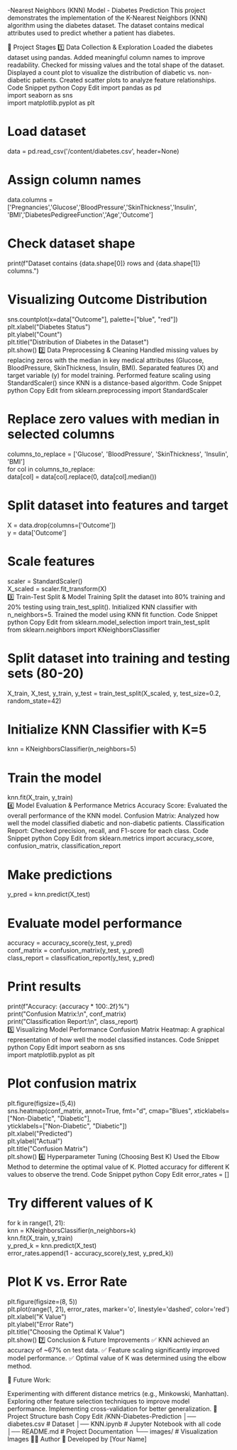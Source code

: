 -Nearest Neighbors (KNN) Model - Diabetes Prediction
This project demonstrates the implementation of the K-Nearest Neighbors (KNN) algorithm using the diabetes dataset. The dataset contains medical attributes used to predict whether a patient has diabetes.

📌 Project Stages
1️⃣ Data Collection & Exploration
Loaded the diabetes dataset using pandas.
Added meaningful column names to improve readability.
Checked for missing values and the total shape of the dataset.
Displayed a count plot to visualize the distribution of diabetic vs. non-diabetic patients.
Created scatter plots to analyze feature relationships.
Code Snippet
python
Copy
Edit
import pandas as pd  
import seaborn as sns  
import matplotlib.pyplot as plt  

# Load dataset  
data = pd.read_csv('/content/diabetes.csv', header=None)  

# Assign column names  
data.columns = ['Pregnancies','Glucose','BloodPressure','SkinThickness','Insulin',  
                'BMI','DiabetesPedigreeFunction','Age','Outcome']  

# Check dataset shape  
print(f"Dataset contains {data.shape[0]} rows and {data.shape[1]} columns.")  

# Visualizing Outcome Distribution  
sns.countplot(x=data["Outcome"], palette=["blue", "red"])  
plt.xlabel("Diabetes Status")  
plt.ylabel("Count")  
plt.title("Distribution of Diabetes in the Dataset")  
plt.show()
2️⃣ Data Preprocessing & Cleaning
Handled missing values by replacing zeros with the median in key medical attributes (Glucose, BloodPressure, SkinThickness, Insulin, BMI).
Separated features (X) and target variable (y) for model training.
Performed feature scaling using StandardScaler() since KNN is a distance-based algorithm.
Code Snippet
python
Copy
Edit
from sklearn.preprocessing import StandardScaler  

# Replace zero values with median in selected columns  
columns_to_replace = ['Glucose', 'BloodPressure', 'SkinThickness', 'Insulin', 'BMI']  
for col in columns_to_replace:  
    data[col] = data[col].replace(0, data[col].median())  

# Split dataset into features and target  
X = data.drop(columns=['Outcome'])  
y = data['Outcome']  

# Scale features  
scaler = StandardScaler()  
X_scaled = scaler.fit_transform(X)  
3️⃣ Train-Test Split & Model Training
Split the dataset into 80% training and 20% testing using train_test_split().
Initialized KNN classifier with n_neighbors=5.
Trained the model using KNN fit function.
Code Snippet
python
Copy
Edit
from sklearn.model_selection import train_test_split  
from sklearn.neighbors import KNeighborsClassifier  

# Split dataset into training and testing sets (80-20)  
X_train, X_test, y_train, y_test = train_test_split(X_scaled, y, test_size=0.2, random_state=42)  

# Initialize KNN Classifier with K=5  
knn = KNeighborsClassifier(n_neighbors=5)  

# Train the model  
knn.fit(X_train, y_train)  
4️⃣ Model Evaluation & Performance Metrics
Accuracy Score: Evaluated the overall performance of the KNN model.
Confusion Matrix: Analyzed how well the model classified diabetic and non-diabetic patients.
Classification Report: Checked precision, recall, and F1-score for each class.
Code Snippet
python
Copy
Edit
from sklearn.metrics import accuracy_score, confusion_matrix, classification_report  

# Make predictions  
y_pred = knn.predict(X_test)  

# Evaluate model performance  
accuracy = accuracy_score(y_test, y_pred)  
conf_matrix = confusion_matrix(y_test, y_pred)  
class_report = classification_report(y_test, y_pred)  

# Print results  
print(f"Accuracy: {accuracy * 100:.2f}%")  
print("Confusion Matrix:\n", conf_matrix)  
print("Classification Report:\n", class_report)  
5️⃣ Visualizing Model Performance
Confusion Matrix Heatmap: A graphical representation of how well the model classified instances.
Code Snippet
python
Copy
Edit
import seaborn as sns  
import matplotlib.pyplot as plt  

# Plot confusion matrix  
plt.figure(figsize=(5,4))  
sns.heatmap(conf_matrix, annot=True, fmt="d", cmap="Blues", xticklabels=["Non-Diabetic", "Diabetic"],  
            yticklabels=["Non-Diabetic", "Diabetic"])  
plt.xlabel("Predicted")  
plt.ylabel("Actual")  
plt.title("Confusion Matrix")  
plt.show()
6️⃣ Hyperparameter Tuning (Choosing Best K)
Used the Elbow Method to determine the optimal value of K.
Plotted accuracy for different K values to observe the trend.
Code Snippet
python
Copy
Edit
error_rates = []  

# Try different values of K  
for k in range(1, 21):  
    knn = KNeighborsClassifier(n_neighbors=k)  
    knn.fit(X_train, y_train)  
    y_pred_k = knn.predict(X_test)  
    error_rates.append(1 - accuracy_score(y_test, y_pred_k))  

# Plot K vs. Error Rate  
plt.figure(figsize=(8, 5))  
plt.plot(range(1, 21), error_rates, marker='o', linestyle='dashed', color='red')  
plt.xlabel("K Value")  
plt.ylabel("Error Rate")  
plt.title("Choosing the Optimal K Value")  
plt.show()
7️⃣ Conclusion & Future Improvements
✅ KNN achieved an accuracy of ~67% on test data.
✅ Feature scaling significantly improved model performance.
✅ Optimal value of K was determined using the elbow method.

🔹 Future Work:

Experimenting with different distance metrics (e.g., Minkowski, Manhattan).
Exploring other feature selection techniques to improve model performance.
Implementing cross-validation for better generalization.
📂 Project Structure
bash
Copy
Edit
/KNN-Diabetes-Prediction
│── diabetes.csv               # Dataset
│── KNN.ipynb                  # Jupyter Notebook with all code
│── README.md                   # Project Documentation
└── images/                     # Visualization Images
👨‍💻 Author
🚀 Developed by [Your Name]

